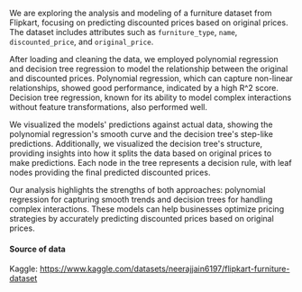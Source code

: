 We are exploring the analysis and modeling of a furniture dataset from Flipkart, focusing on predicting discounted prices based on original prices. The dataset includes attributes such as `furniture_type`, `name`, `discounted_price`, and `original_price`.

After loading and cleaning the data, we employed polynomial regression and decision tree regression to model the relationship between the original and discounted prices. Polynomial regression, which can capture non-linear relationships, showed good performance, indicated by a high R^2 score. Decision tree regression, known for its ability to model complex interactions without feature transformations, also performed well.

We visualized the models' predictions against actual data, showing the polynomial regression's smooth curve and the decision tree's step-like predictions. Additionally, we visualized the decision tree's structure, providing insights into how it splits the data based on original prices to make predictions. Each node in the tree represents a decision rule, with leaf nodes providing the final predicted discounted prices.

Our analysis highlights the strengths of both approaches: polynomial regression for capturing smooth trends and decision trees for handling complex interactions. These models can help businesses optimize pricing strategies by accurately predicting discounted prices based on original prices.

#### Source of data ####
Kaggle: https://www.kaggle.com/datasets/neerajjain6197/flipkart-furniture-dataset

